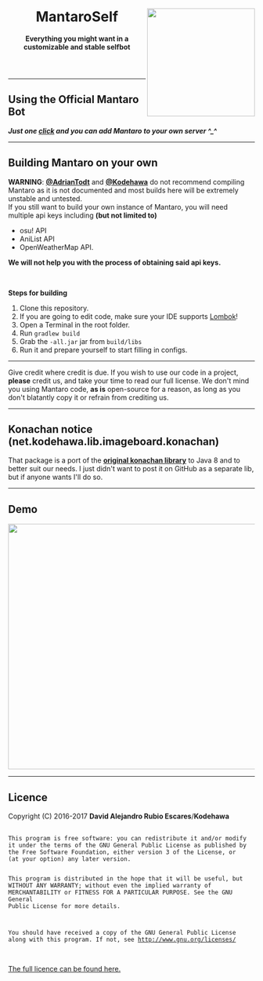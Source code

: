 <!DOCTYPE html>
<html>
    <header>
        <img align="right" src="https://i.imgur.com/SWDen2V.png" height="220" width="220">
        <h1>MantaroSelf</h1>
        <p><b>Everything you might want in a customizable and stable selfbot</b></p>
    </header>
    <body>
        <hr>
        <h2>Using the Official Mantaro Bot</h2>
        <p><b><i>Just one <a href="https://polr.me/mantaro">click</a> and you can add Mantaro to your own server ^_^</i></b></p>
        <hr>
        <h2>Building Mantaro on your own</h2>
        <p><b>WARNING</b>: <a href="https://github.com/adriantodt"><b>@AdrianTodt</b></a> and <a href="https://github.com/Kodehawa"><b>@Kodehawa</b></a> do not</b> recommend compiling Mantaro as it is not documented and most builds here will be extremely unstable and untested.<br>If you still want to build your own instance of Mantaro, you will need multiple api keys including <b>(but not limited to)</b></p> 
        <ul>
            <li>osu! API</li>
            <li>AniList API</li>
            <li>OpenWeatherMap API.</li>
        </ul>
        <p><b>We will not help you with the process of obtaining said api keys.</b></p>
        <br>
        <p><b>Steps for building</b></p>
        <ol>
            <li>Clone this repository.</li>
            <li>If you are going to edit code, make sure your IDE supports <a href="http://projectlombok.org">Lombok</a>!</li>
            <li>Open a Terminal in the root folder.</li>
            <li>Run <code>gradlew build</code></li>
            <li>Grab the <code>-all.jar</code> jar from <code>build/libs</code></li>
            <li>Run it and prepare yourself to start filling in configs.</li>
        </ol>
        <hr>
        <p>Give credit where credit is due. If you wish to use our code in a project, <b>please</b> credit us, and take your time to read our full license. We don't mind you using Mantaro code, <b>as is</b> open-source for a reason, as long as you don't blatantly copy it or refrain from crediting us.</p>
        <hr>
        <h2>Konachan notice (net.kodehawa.lib.imageboard.konachan)</h2>
        <p>That package is a port of the <a href="https://github.com/Mxrck/KonachanLib"><b>original konachan library</b></a> to Java 8 and to better suit our needs. I just didn't want to post it on GitHub as a separate lib, but if anyone wants I'll do so.</p>
        <hr>
        <h2>Demo</h2>
        <img align="center" src="http://i.imgur.com/QgPQE8J.png" height="500" width="1000">
        <hr>
        <h2>Licence</h2>
        <p>Copyright (C) 2016-2017 <b>David Alejandro Rubio Escares</b>/<b>Kodehawa</b></p>
        <pre>
            <code>
This program is free software: you can redistribute it and/or modify
it under the terms of the GNU General Public License as published by
the Free Software Foundation, either version 3 of the License, or
(at your option) any later version.

This program is distributed in the hope that it will be useful,
but WITHOUT ANY WARRANTY; without even the implied warranty of
MERCHANTABILITY or FITNESS FOR A PARTICULAR PURPOSE.  See the
GNU General Public License for more details.

You should have received a copy of the GNU General Public License
along with this program.  If not, see http://www.gnu.org/licenses/
            </code>
        </pre>
        <a href="https://github.com/Kodehawa/MantaroBot/blob/master/LICENSE">The full licence can be found here.</a>
    </body>
</html>
